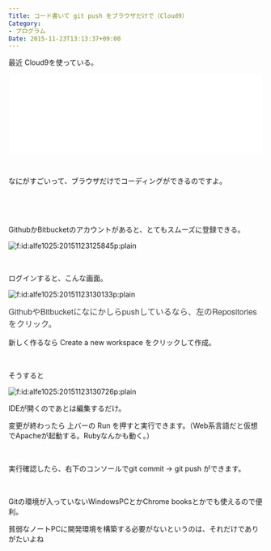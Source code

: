 ```yaml
---
Title: コード書いて git push をブラウザだけで（Cloud9）
Category:
- プログラム
Date: 2015-11-23T13:13:37+09:00
---
```


<p>最近 Cloud9を使っている。</p>
<p><iframe class="embed-card embed-webcard" style="display: block; width: 100%; height: 155px; max-width: 500px; margin: auto;" title="Cloud9 - Your development environment, in the cloud" src="//hatenablog-parts.com/embed?url=https%3A%2F%2Fc9.io%2F" frameborder="0" scrolling="no"></iframe></p>
<p> </p>
<p>なにがすごいって、ブラウザだけでコーディングができるのですよ。</p>
<p> </p>
<p> </p>
<p>GithubかBitbucketのアカウントがあると、とてもスムーズに登録できる。</p>
<p><img class="hatena-fotolife" title="f:id:alfe1025:20151123125845p:plain" src="http://cdn-ak.f.st-hatena.com/images/fotolife/a/alfe1025/20151123/20151123125845.png" alt="f:id:alfe1025:20151123125845p:plain" /></p>
<p> </p>
<p>ログインすると、こんな画面。</p>
<p><img class="hatena-fotolife" title="f:id:alfe1025:20151123130133p:plain" src="http://cdn-ak.f.st-hatena.com/images/fotolife/a/alfe1025/20151123/20151123130133.png" alt="f:id:alfe1025:20151123130133p:plain" /></p>
<p><span style="color: #3d3f44; font-family: 'Helvetica Neue', Helvetica, Arial, 'ヒラギノ角ゴ Pro W3', 'Hiragino Kaku Gothic Pro', メイリオ, Meiryo, 'ＭＳ Ｐゴシック', 'MS PGothic', sans-serif; font-size: 16px; font-style: normal; font-variant: normal; font-weight: normal; letter-spacing: normal; line-height: 24px; orphans: auto; text-align: start; text-indent: 0px; text-transform: none; white-space: normal; widows: 1; word-spacing: 0px; -webkit-text-stroke-width: 0px; display: inline !important; float: none; background-color: #ffffff;">Githubや</span><span style="color: #3d3f44; font-family: 'Helvetica Neue', Helvetica, Arial, 'ヒラギノ角ゴ Pro W3', 'Hiragino Kaku Gothic Pro', メイリオ, Meiryo, 'ＭＳ Ｐゴシック', 'MS PGothic', sans-serif; font-size: 16px; font-style: normal; font-variant: normal; font-weight: normal; letter-spacing: normal; line-height: 24px; orphans: auto; text-align: start; text-indent: 0px; text-transform: none; white-space: normal; widows: 1; word-spacing: 0px; -webkit-text-stroke-width: 0px; display: inline !important; float: none; background-color: #ffffff;">Bitbucketになにかしらpushしているなら、左のRepositoriesをクリック。</span></p>
<p>新しく作るなら Create a new workspace をクリックして作成。</p>
<p> </p>
<p>そうすると</p>
<p><img class="hatena-fotolife" title="f:id:alfe1025:20151123130726p:plain" src="http://cdn-ak.f.st-hatena.com/images/fotolife/a/alfe1025/20151123/20151123130726.png" alt="f:id:alfe1025:20151123130726p:plain" /></p>
<p>IDEが開くのであとは編集するだけ。</p>
<p>変更が終わったら 上バーの Run を押すと実行できます。（Web系言語だと仮想でApacheが起動する。Rubyなんかも動く。）</p>
<p> </p>
<p>実行確認したら、右下のコンソールでgit commit -&gt; git push ができます。</p>
<p> </p>
<p>Gitの環境が入っていないWindowsPCとかChrome booksとかでも使えるので便利。</p>
<p>貧弱なノートPCに開発環境を構築する必要がないというのは、それだけでありがたいよね</p>
